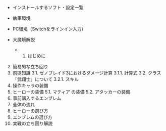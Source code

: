 - インストールするソフト・設定一覧
- 執筆環境
- PC環境（Switchをラインイン入力）

- 大魔境解説
    - 1. はじめに
2. 簡易的な立ち回り
3. 前提知識
3.1. ゼノブレイド3におけるダメージ計算
3.1.1. 計算式
3.2. クラス「武翔士」について
3.2.1. スキル
4. 操作キャラの装備
5. ヒーローの装備
5.1. マティア の装備
5.2. アタッカーの装備
6. 事前購入するエンブレム
7. 全体の流れ
8. ヒーローの選び方
9. エンブレムの選び方
10. 実戦の立ち回り解説
